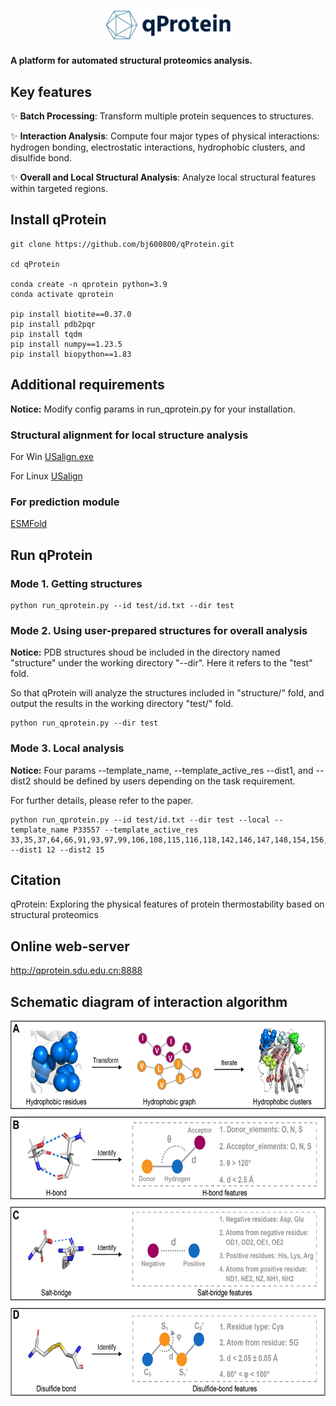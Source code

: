 <h1 align="center">
  <img src="logo-no-background.png" alt="Logo" width="200">
</h1>

**A platform for automated structural proteomics analysis.**

## Key features
:sparkles: **Batch Processing**: Transform multiple protein sequences to structures.

:sparkles: **Interaction Analysis**: Compute four major types of physical interactions: hydrogen bonding, electrostatic interactions, hydrophobic clusters, and disulfide bond.

:sparkles: **Overall and Local Structural Analysis**: Analyze local structural features within targeted regions.

## Install qProtein

```
git clone https://github.com/bj600800/qProtein.git

cd qProtein

conda create -n qprotein python=3.9
conda activate qprotein

pip install biotite==0.37.0 
pip install pdb2pqr
pip install tqdm
pip install numpy==1.23.5
pip install biopython==1.83
```

## Additional requirements
**Notice:**
Modify config params in run_qprotein.py for your installation.

### Structural alignment for local structure analysis ###
For Win
[USalign.exe](https://zhanggroup.org/US-align/bin/module/USalignWin64.zip)

For Linux
[USalign](https://zhanggroup.org/US-align/bin/module/USalignLinux64.zip)

### For prediction module ###
[ESMFold](https://github.com/facebookresearch/esm)


## Run qProtein
### Mode 1. Getting structures ###
```
python run_qprotein.py --id test/id.txt --dir test
```

### Mode 2. Using user-prepared structures for overall analysis ###
**Notice:**
PDB structures shoud be included in the directory named "structure" under the working directory "--dir". Here it refers to the "test" fold.

So that qProtein will analyze the structures included in "structure/" fold, and output the results in the working directory "test/" fold.

```
python run_qprotein.py --dir test
```

### Mode 3. Local analysis ###
**Notice:**
Four params --template_name, --template_active_res --dist1, and --dist2 should be defined by users depending on the task requirement. 

For further details, please refer to the paper.

```
python run_qprotein.py --id test/id.txt --dir test --local --template_name P33557 --template_active_res 33,35,37,64,66,91,93,97,99,106,108,115,116,118,142,146,147,148,154,156,158,191,197,199,200 --dist1 12 --dist2 15
```

## Citation
qProtein: Exploring the physical features of protein thermostability based on structural proteomics

## Online web-server
http://qprotein.sdu.edu.cn:8888

## Schematic diagram of interaction algorithm
<img src="https://github.com/bj600800/qProtein/blob/main/interaction_algorithm.png" alt="algorithm" width="650" height="600">



